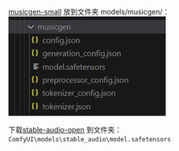 

[musicgen-small](https://huggingface.co/facebook/musicgen-small) 放到文件夹 models/musicgen/：
![](./musicgen_model.png)

下载[stable-audio-open](https://huggingface.co/stabilityai/stable-audio-open-1.0) 到文件夹：
```ComfyUI\models\stable_audio\model.safetensors```